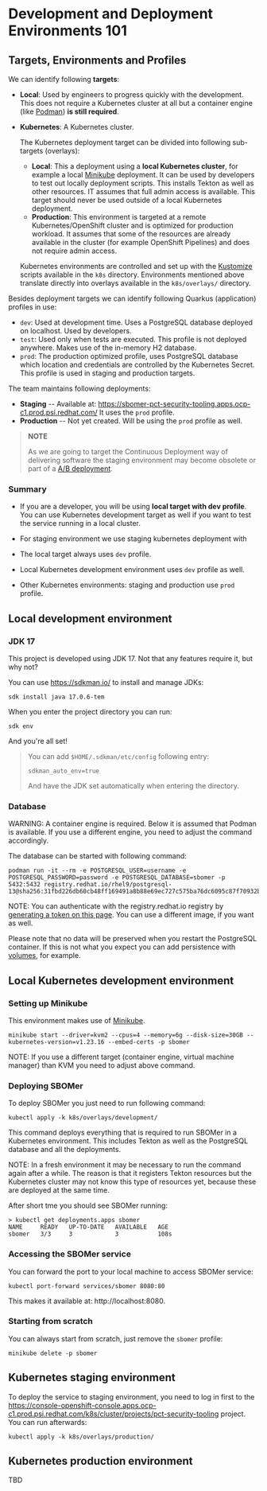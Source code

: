 # Development and Deployment Environments 101

## Targets, Environments and Profiles

We can identify following **targets**:

- **Local**: Used by engineers to progress quickly with the development. This does not require a Kubernetes cluster at
  all but a container engine (like [Podman](https://podman.io/)) **is still required**.
- **Kubernetes**: A Kubernetes cluster.

  The Kubernetes deployment target can be divided into following sub-targets (overlays):

  - **Local**: This a deployment using a **local Kubernetes cluster**, for example a local
    [Minikube](https://minikube.sigs.k8s.io/docs/) deployment. It can be used by developers to test out locally
    deployment scripts. This installs Tekton as well as other resources. IT assumes that full admin access is available.
    This target should never be used outside of a local Kubernetes deployment.
  - **Production**: This environment is targeted at a remote Kubernetes/OpenShift cluster and is optimized for
    production workload. It assumes that some of the resources are already available in the cluster (for example
    OpenShift Pipelines) and does not require admin access.

  Kubernetes environments are controlled and set up with the [Kustomize](https://kustomize.io/) scripts available in the
  `k8s` directory. Environments mentioned above translate directly into overlays available in the `k8s/overlays/`
  directory.

Besides deployment targets we can identify following Quarkus (application) profiles in use:

- `dev`: Used at development time. Uses a PostgreSQL database deployed on localhost. Used by developers.
- `test`: Used only when tests are executed. This profile is not deployed anywhere. Makes use of the in-memory H2
  database.
- `prod`: The production optimized profile, uses PostgreSQL database which location and credentials are controlled by
  the Kubernetes Secret. This profile is used in staging and production targets.

The team maintains following deployments:

- **Staging** -- Available at: https://sbomer-pct-security-tooling.apps.ocp-c1.prod.psi.redhat.com/ It uses the `prod` profile.
- **Production** -- Not yet created. Will be using the `prod` profile as well.

> **NOTE**
>
> As we are going to target the Continuous Deployment way of delivering software the staging environment may become obsolete or part of a [A/B deployment](https://en.wikipedia.org/wiki/A/B_testing).

### Summary

- If you are a developer, you will be using **local target with dev profile**. You can use Kubernetes development target
  as well if you want to test the service running in a local cluster.
- For staging environment we use staging kubernetes deployment with

- The local target always uses `dev` profile.
- Local Kubernetes development environment uses `dev` profile as well.
- Other Kubernetes environments: staging and production use `prod` profile.

## Local development environment

### JDK 17

This project is developed using JDK 17. Not that any features require it, but why not?

You can use https://sdkman.io/ to install and manage JDKs:

```
sdk install java 17.0.6-tem
```

When you enter the project directory you can run:

```
sdk env
```

And you're all set!

> You can add `$HOME/.sdkman/etc/config` following entry:
>
> ```
> sdkman_auto_env=true
> ```
>
> And have the JDK set automatically when entering the directory.

### Database

WARNING: A container engine is required. Below it is assumed that Podman is available. If you use a different engine,
you need to adjust the command accordingly.

The database can be started with following command:

```
podman run -it --rm -e POSTGRESQL_USER=username -e POSTGRESQL_PASSWORD=password -e POSTGRESQL_DATABASE=sbomer -p 5432:5432 registry.redhat.io/rhel9/postgresql-13@sha256:31fbd226db60cb48ff169491a8b88e69ec727c575ba76dc6095c87f70932b777
```

NOTE: You can authenticate with the registry.redhat.io registry by
[generating a token on this page](https://access.redhat.com/terms-based-registry/#/). You can use a different image, if
you want as well.

Please note that no data will be preserved when you restart the PostgreSQL container. If this is not what you expect you
can add persistence with [volumes](https://docs.podman.io/en/latest/volume.html), for example.

## Local Kubernetes development environment

### Setting up Minikube

This environment makes use of [Minikube](https://minikube.sigs.k8s.io/docs/).

```
minikube start --driver=kvm2 --cpus=4 --memory=6g --disk-size=30GB --kubernetes-version=v1.23.16 --embed-certs -p sbomer
```

NOTE: If you use a different target (container engine, virtual machine manager) than KVM you need to adjust above
command.

### Deploying SBOMer

To deploy SBOMer you just need to run following command:

```
kubectl apply -k k8s/overlays/development/
```

This command deploys everything that is required to run SBOMer in a Kubernetes environment. This includes Tekton as well
as the PostgreSQL database and all the deployments.

NOTE: In a fresh environment it may be necessary to run the command again after a while. The reason is that it registers
Tekton resources but the Kubernetes cluster may not know this type of resources yet, because these are deployed at the
same time.

After short tme you should see SBOMer running:

```
> kubectl get deployments.apps sbomer
NAME     READY   UP-TO-DATE   AVAILABLE   AGE
sbomer   3/3     3            3           108s
```

### Accessing the SBOMer service

You can forward the port to your local machine to access SBOMer service:

```
kubectl port-forward services/sbomer 8080:80
```

This makes it available at: http://localhost:8080.

### Starting from scratch

You can always start from scratch, just remove the `sbomer` profile:

```
minikube delete -p sbomer
```

## Kubernetes staging environment

To deploy the service to staging environment, you need to log in first to the https://console-openshift-console.apps.ocp-c1.prod.psi.redhat.com/k8s/cluster/projects/pct-security-tooling project. You can run afterwards:

```
kubectl apply -k k8s/overlays/production/
```

## Kubernetes production environment

TBD

